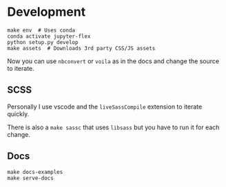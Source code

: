 # Development

```
make env  # Uses conda
conda activate jupyter-flex
python setup.py develop
make assets  # Downloads 3rd party CSS/JS assets
```

Now you can use `nbconvert` or `voila` as in the docs and change the source to iterate.

## SCSS

Personally I use vscode and the `liveSassCompile` extension to iterate quickly.

There is also a `make sassc` that uses `libsass` but you have to run it for each change.

## Docs

```
make docs-examples
make serve-docs
```
